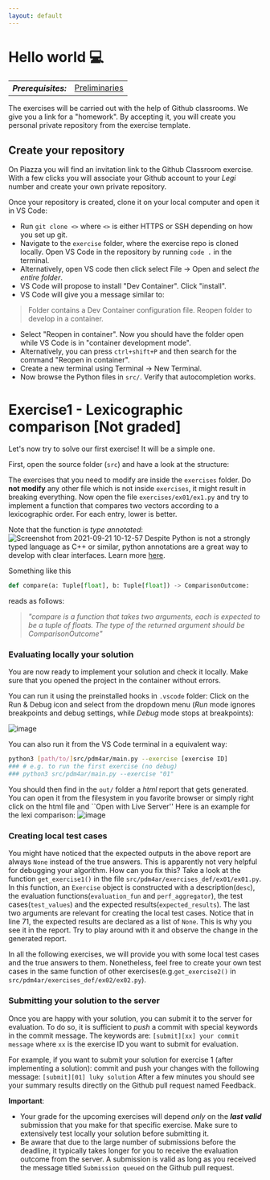 ```yaml
---
layout: default
---
```


# Hello world :computer:

<table>
  <tr>
    <th><i>Prerequisites:</i></th><td><a href="./00-preliminaries.html" target="_top">Preliminaries</a></td>
  </tr>
</table>


The exercises will be carried out with the help of Github classrooms.
We give you a link for a "homework". 
By accepting it, you will create you personal private repository from the exercise template.

## Create your repository

On Piazza you will find an invitation link to the Github Classroom exercise.
With a few clicks  you will associate your Github account to your _Legi_ number and create your own private repository.

Once your repository is created, clone it on your local computer and open it in VS Code:

- Run `git clone <>` where `<>` is either HTTPS or SSH depending on how you set up git. 
- Navigate to the `exercise` folder, where the exercise repo is cloned locally. Open VS Code in the repository by running `code .` in the terminal.
- Alternatively, open VS code then click select File -> Open and select *the entire folder*.
- VS Code will propose to install "Dev Container". Click "install".
- VS Code will give you a message similar to:

> Folder contains a Dev Container configuration file. Reopen folder to develop in a container.

- Select "Reopen in container". Now you should have the folder open while VS Code is in "container development mode".
- Alternatively, you can press `ctrl+shift+P` and then search for the command "Reopen in container".
- Create a new terminal using Terminal -> New Terminal.
- Now browse the Python files in `src/`. Verify that autocompletion works.

# Exercise1 - Lexicographic comparison [Not graded]

Let's now try to solve our first exercise! It will be a simple one.

First, open the source folder (`src`) and have a look at the structure:

The exercises that you need to modify are inside the `exercises` folder. 
Do **not modify** any other file which is not inside `exercises`, it might result in breaking everything.
Now open the file `exercises/ex01/ex1.py` and try to implement a function that compares two vectors according to a lexicographic order. 
For each entry, lower is better.

Note that the function is _type annotated_:
![Screenshot from 2021-09-21 10-12-57](https://user-images.githubusercontent.com/18750753/134135930-884af68d-f5d9-4a00-b06f-f911468c400b.png)
Despite Python is not a strongly typed language as C++ or similar, python annotations are a great way to develop with
clear interfaces. Learn more [here](https://www.python.org/dev/peps/pep-0484/).

Something like this

```python
def compare(a: Tuple[float], b: Tuple[float]) -> ComparisonOutcome:
```

reads as follows:
> _"compare is a function that takes two arguments, each is expected to be a tuple of floats. The type of the returned argument should be ComparisonOutcome"_

### Evaluating locally your solution

You are now ready to implement your solution and check it locally.
Make sure that you opened the project in the container without errors.

You can run it using the preinstalled hooks in `.vscode` folder:
Click on the Run & Debug icon and select from the dropdown menu (*Run* mode ignores breakpoints and debug settings, while *Debug* mode stops at breakpoints):

![image](https://user-images.githubusercontent.com/18750753/194089273-dc9f95e4-0553-45c4-a261-233727ef72ae.png)

You can also run it from the VS Code terminal in a equivalent way:
```bash
python3 [path/to/]src/pdm4ar/main.py --exercise [exercise ID]
### # e.g. to run the first exercise (no debug)
### python3 src/pdm4ar/main.py --exercise "01"
```

You should then find in the `out/` folder a _html_ report that gets generated.
You can open it from the filesystem in you favorite browser or simply right click on the html file and ``Open with Live Server''
Here is an example for the lexi comparison:
![image](https://user-images.githubusercontent.com/18750753/194091460-4e0896ea-26fa-4f43-a4b2-341991da0e5a.png)

### Creating local test cases

You might have noticed that the expected outputs in the above report are always `None` instead of the true answers. This is apparently not very helpful for debugging your algorithm. How can you fix this? Take a look at the function `get_exercise1()` in the file `src/pdm4ar/exercises_def/ex01/ex01.py`. In this function, an `Exercise` object is constructed with a description(`desc`), the evaluation functions(`evaluation_fun` and `perf_aggregator`), the test cases(`test_values`) and the expected results(`expected_results`). The last two arguments are relevant for creating the local test cases. Notice that in line 71, the expected results are declared as a list of `None`. This is why you see it in the report. Try to play around with it and observe the change in the generated report.

In all the following exercises, we will provide you with some local test cases and the true answers to them. Nonetheless, feel free to create your own test cases in the same function of other exercises(e.g.`get_exercise2()` in `src/pdm4ar/exercises_def/ex02/ex02.py`). 

### Submitting your solution to the server

Once you are happy with your solution, you can submit it to the server for evaluation.
To do so, it is sufficient to *push* a commit with special keywords in the commit message.
The keywords are:
```[submit][xx] your commit message```
where `xx` is the exercise ID you want to submit for evaluation.

For example, if you want to submit your solution for exercise 1 (after implementing a solution):
commit and push your changes with the following message:
```[submit][01] luky solution```
After a few minutes you should see your summary results directly on the Github pull request named Feedback.

**Important**: 
- Your grade for the upcoming exercises will depend *only* on the ***last valid*** submission that you make for that specific exercise.
Make sure to extensively test locally your solution before submitting it.
- Be aware that due to the large number of submissions before the deadline, it typically takes longer for you to receive the evaluation outcome from the server. A submission is valid as long as you received the message titled `Submission queued` on the Github pull request.